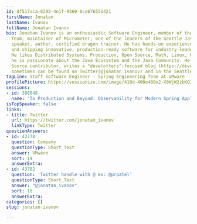 ```yaml
---
id: 8f517aca-8293-4e1f-9360-0ce676531421
firstName: Jonatan
lastName: Ivanov
fullName: Jonatan Ivanov
bio: Jonatan Ivanov is an enthusiastic Software Engineer, member of the Spring Engineering
  Team, maintainer of Micrometer, one of the leaders of the Seattle Java User Group,
  speaker, author, certified dragon trainer. He has hands-on experience in developing
  and shipping innovative, production-ready software for industry-leader companies.
  He likes Distributed Systems, Production, Open Source, Math, Linux, Cloud environments;
  he is passionate about the Java Ecosystem and the Java Community. He is an Open
  Source contributor, writes a "develotters"-focused blog (https://develotters.com),
  sometimes can be found on Twitter(@jonatan_ivanov) and in the Seattle area.
tagLine: Staff Software Engineer - Spring Engineering Team at VMware
profilePicture: https://sessionize.com/image/410d-400o400o2-X8WjW2zbKQ26FoYfgfFR6t.jpg
sessions:
- id: 388048
  name: 'To Production and Beyond: Observability for Modern Spring Applications'
isTopSpeaker: false
links:
- title: Twitter
  url: https://twitter.com/jonatan_ivanov
  linkType: Twitter
questionAnswers:
- id: 43778
  question: Company
  questionType: Short_Text
  answer: VMware
  sort: 14
  answerExtra: 
- id: 43782
  question: 'Twitter handle with @ ex: @prpatel'
  questionType: Short_Text
  answer: "@jonatan_ivanov"
  sort: 18
  answerExtra: 
categories: []
slug: jonatan-ivanov

---
```

